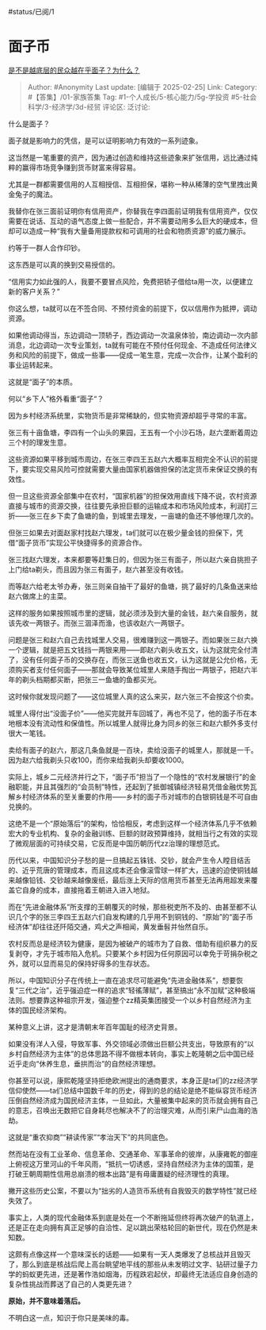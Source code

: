#status/已阅/1 

# 面子币
[是不是越底层的民众越在乎面子？为什么？](https://www.zhihu.com/question/637312596/answer/109569947835)

> Author: #Anonymity
> Last update: [编辑于 2025-02-25]
> Link:
> Category: #【答集】/01-家族答集 
> Tag: #1-个人成长/5-核心能力/5g-学投资 #5-社会科学/3-经济学/3d-经贸 
> 评论区:
> 泛讨论:
  
什么是面子？

面子就是影响力的凭信，是可以证明影响力有效的一系列迹象。

这当然是一笔重要的资产，因为通过创造和维持这些迹象来扩张信用，远比通过纯粹的赢得市场竞争赚到货币财富来得容易。

尤其是一群都需要信用的人互相授信、互相担保，堪称一种从稀薄的空气里拽出黄金兔子的魔法。

我替你在张三面前证明你有信用资产，你替我在李四面前证明我有信用资产，仅仅需要在说话、互动的语气态度上做一些配合，并不需要动用多么巨大的硬成本，但却可以造成一种“我有大量备用提款权和可调用的社会和物质资源”的威力展示。

约等于一群人合作印钞。

这东西是可以真的换到交易授信的。

“信用实力如此强的人，我要不要冒点风险，免费把轿子借给ta用一次，以便建立新的客户关系？”

你这么想，ta就可以在不签合同、不预付资金的前提下，仅以信用作为抵押，调动资源。

如果他调动得当，东边调动一顶轿子，西边调动一次温泉体验，南边调动一次内部消息，北边调动一次专业策划，ta就有可能在不预付任何现金、不造成任何法律义务和风险的前提下，做成一些事——促成一笔生意，完成一次合作，让某个盈利的事业运转起来。

这就是“面子”的本质。

何以“乡下人”格外看重“面子“？

因为乡村经济系统里，实物货币是非常稀缺的，但实物资源却超乎寻常的丰富。

张三有十亩鱼塘，李四有一个山头的果园，王五有一个小沙石场，赵六垄断着周边三个村的理发生意。

这些资源如果平移到城市周边，在张三李四王五赵六大概率互相完全不认识的前提下，要实现交易风险可控就需要大量由国家机器做担保的法定货币来保证交换的有效性。

但一旦这些资源全部集中在农村，“国家机器”的担保效用直线下降不说，农村资源直接与城市的资源交换，往往要先承担巨额的运输成本和市场风险成本，利润打三折——张三在乡下卖了鱼塘的鱼，到城里去理发，一亩塘的鱼还不够他理几次的。

但张三如果去对面赵家村找赵六理发，ta们就可以在极少量金钱的担保下，凭借“面子货币”实现公平快捷得多的资源合作。

张三找赵六理发，本来都要等赶集日的，但因为张三有面子，所以赵六亲自挑担子上门给ta剃头，而且因为张三有面子，赵六甚至没有收钱。

而等赵六给老太爷办寿，张三则亲自抽干了最好的鱼塘，挑了最好的几条鱼送来给赵六做席上的主菜。

这样的服务如果按照城市里的逻辑，就必须涉及到大量的金钱，赵六亲自服务，就该先收一两银子。而张三涸泽而渔，也该收赵六一两银子。

问题是张三和赵六自己去找城里人交易，很难赚到这一两银子。而如果张三赵六换一个逻辑，就是把五文钱挡一两银来用——即赵六剃头收五文，认为这就完全付清了，没有任何面子币的交换存在，而张三送鱼也收五文，认为这就是公允价格，无须购买者支付任何面子——那就会导致某位城里人来随手掏出一两银子，把赵六半年的剃头档期都买断，把张三一鱼塘的鱼都买光。

这时候你就发现问题了——这位城里人真的这么来买，赵六张三不会按这个价卖。

城里人得付出“没面子价”——他买完就开车回城了，再也不见了，他的面子币在本地根本没有流动性和保值性。所以城里人就得比身为同乡的张三和赵六额外多支付很大一笔钱。

卖给有面子的赵六，那这几条鱼就是一百块，卖给没面子的城里人，那就是一千。因为赵六给我剃头只收100，而你来给我剃头却要收1000。

实际上，城乡二元经济并行之下，“面子币”担当了一个隐性的“农村发展银行”的金融职能，并且其强烈的“会员制”特性，还起到了抵御城镇经济轻易凭借金融优势瓦解乡村经济体系的至关重要的作用——乡村的面子币对城市的白银铜钱是不可自由兑换的。

  

这绝不是一个“原始落后”的架构，恰恰相反，考虑到这样一个经济体系几乎不依赖宏大的专业机构、复杂的金融训练、巨额的财政预算维持，就相当行之有效的实现了微观层面的可持续交易，它反而是中国历朝历代zz治理的理想范式。

历代以来，中国知识分子愁的是一旦搞起五铢钱、交钞，就会产生令人瞠目结舌的、近乎荒唐的管理成本，而且这成本还会像滚雪球一样扩大，迅速的迫使铜钱越来越像铅钱、交钞越来越像废纸，最后涨上天际的信用货币甚至无法再用超发来覆盖它自身的成本，直接拖着王朝进入进入地狱。

而在“先进金融体系”所支撑的王朝覆灭的时候，那些税吏所不及的、由甚至都不认识几个字的张三李四王五赵六们自发构建的几乎用不到铜钱的、“原始”的“面子币经济体”却往往还阡陌交通，鸡犬之声相闻，黄发垂髫并怡然自乐。

农村反而总是经济较为健康，是因为被破产的城市为了自救、借助有组织暴力的反复剥夺，才先于城市陷入危机。只要某个乡村因为任何原因可以幸免于苛捐杂税之外，就可以显而易见的保持好得多的生存状态。

所以，中国知识分子在传统上一直在追求尽可能避免“先进金融体系”，想要恢复“三代之治”，近乎强迫症一样的追求“轻徭薄赋”，甚至搞出“永不加赋”这种极端法则。想要靠这种祖宗开发，强迫整个zz精英集团接受一个以乡村自然经济为主体的国民经济架构。

某种意义上讲，这才是清朝末年百年国耻的经济史背景。

如果没有洋人入侵，导致军事、外交领域必须做出巨额公共支出，导致原有的“以乡村自然经济为主体”的总体思路不得不做根本转向，事实上乾隆朝之后中国已经近乎走向“休养生息，垂拱而治”的自然经济理想。

你甚至可以说，康熙乾隆坚持拒绝欧洲提出的通商要求，本身正是ta们的zz经济学信仰使然——ta们总结中国数千年的历史，得到的总的结论是绝不能纵容货币经济压倒自然经济成为国民经济主体，一旦如此，大量被集中起来的货币就会拥有自己的意志，召唤出无数把它自身耗尽也解决不了的治理灾难，从而引来尸山血海的浩劫。

这就是“重农抑商”“耕读传家”“孝治天下”的共同底色。

然而站在没有工业革命、信息革命、交通革命、军事革命的彼岸，从康雍乾的御座上俯视这万里河山的千年风雨，“抵抗一切诱惑，坚持自然经济为主体的国策，是打破王朝周期性信用总崩溃的根本出路”是有毋庸置疑的经济理性的真理。

  

撇开这些历史公案，不要以为“拙劣的人造货币系统有自我毁灭的数学特性”就已经失效了。

事实上，人类的现代金融体系到底是处在一个不断拖延但终将再次破产的轨道上，还是正在走向拥有真正足够的自洽性、足以跳出荣枯轮回的新世代，现在仍然是未知数。

这颇有点像这样一个意味深长的话题——如果有一天人类爆发了总核战并且毁灭了，那么到底是核战后爬上高台眺望地平线的那些从未发明过文字、钻研过量子力学的蚂蚁更先进，还是著作浩如烟海，历程跌宕起伏，却最终无法适应自身创造的复杂性挑战而葬送了自己的人类更先进？

**原始，并不意味着落后。**

不明白这一点，知识于你只是美味的毒。
